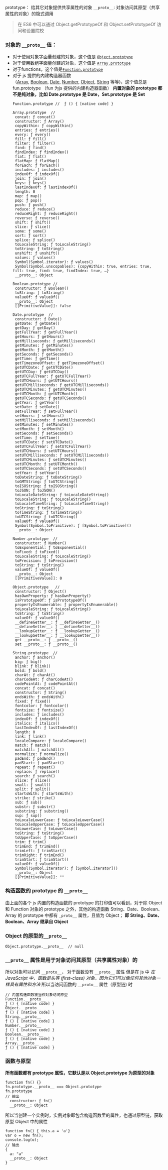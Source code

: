 prototype： 给其它对象提供共享属性的对象
`__proto__`: 对象访问其原型（共享属性的对象）的隐式调用
> 在 ES6 中可以通过 Object.getPrototypeOf 和 Object.setPrototypeOf 访问和设置院校

### 对象的 `__proto__` 值：
  - 对于使用对象字面量创建的对象，这个值是 [`Object.prototype`](https://developer.mozilla.org/zh-CN/docs/Web/JavaScript/Reference/Global_Objects/Object/prototype)
- 对于使用数组字面量创建的对象，这个值是 [`Array.prototype`](https://developer.mozilla.org/zh-CN/docs/Web/JavaScript/Reference/Global_Objects/Array/prototype)
- 对于functions，这个值是[`Function.prototype`](https://developer.mozilla.org/zh-CN/docs/Web/JavaScript/Reference/Global_Objects/Function/prototype)
- 对于 js 提供的内建构造器函数（[Array](https://developer.mozilla.org/zh-CN/docs/Web/JavaScript/Reference/Array), [Boolean](https://developer.mozilla.org/zh-CN/docs/Web/JavaScript/Reference/Boolean), [Date](https://developer.mozilla.org/zh-CN/docs/Web/JavaScript/Reference/Date), [Number](https://developer.mozilla.org/zh-CN/docs/Web/JavaScript/Reference/Global_Objects/Number), [Object](https://developer.mozilla.org/zh-CN/docs/Web/JavaScript/Reference/Global_Objects/Object), [String](https://developer.mozilla.org/zh-CN/docs/Web/JavaScript/Reference/String) 等等)，这个值总是 fun.prototype （fun 为js 提供的内建构造器函数） **内置对象的 prototype 都不是纯对象，比如 Date.prototype 是 Date，Set.prototype 是 Set**
   ```
  Function.prototype //  ƒ () { [native code] }

  Array.prototype  // 
    concat: ƒ concat()
    constructor: ƒ Array()
    copyWithin: ƒ copyWithin()
    entries: ƒ entries()
    every: ƒ every()
    fill: ƒ fill()
    filter: ƒ filter()
    find: ƒ find()
    findIndex: ƒ findIndex()
    flat: ƒ flat()
    flatMap: ƒ flatMap()
    forEach: ƒ forEach()
    includes: ƒ includes()
    indexOf: ƒ indexOf()
    join: ƒ join()
    keys: ƒ keys()
    lastIndexOf: ƒ lastIndexOf()
    length: 0
    map: ƒ map()
    pop: ƒ pop()
    push: ƒ push()
    reduce: ƒ reduce()
    reduceRight: ƒ reduceRight()
    reverse: ƒ reverse()
    shift: ƒ shift()
    slice: ƒ slice()
    some: ƒ some()
    sort: ƒ sort()
    splice: ƒ splice()
    toLocaleString: ƒ toLocaleString()
    toString: ƒ toString()
    unshift: ƒ unshift()
    values: ƒ values()
    Symbol(Symbol.iterator): ƒ values()
    Symbol(Symbol.unscopables): {copyWithin: true, entries: true, fill: true, find: true, findIndex: true, …}
    __proto__: Object

  Boolean.prototype //
    constructor: ƒ Boolean()
    toString: ƒ toString()
    valueOf: ƒ valueOf()
    __proto__: Object
    [[PrimitiveValue]]: false

  Date.prototype  //
    constructor: ƒ Date()
    getDate: ƒ getDate()
    getDay: ƒ getDay()
    getFullYear: ƒ getFullYear()
    getHours: ƒ getHours()
    getMilliseconds: ƒ getMilliseconds()
    getMinutes: ƒ getMinutes()
    getMonth: ƒ getMonth()
    getSeconds: ƒ getSeconds()
    getTime: ƒ getTime()
    getTimezoneOffset: ƒ getTimezoneOffset()
    getUTCDate: ƒ getUTCDate()
    getUTCDay: ƒ getUTCDay()
    getUTCFullYear: ƒ getUTCFullYear()
    getUTCHours: ƒ getUTCHours()
    getUTCMilliseconds: ƒ getUTCMilliseconds()
    getUTCMinutes: ƒ getUTCMinutes()
    getUTCMonth: ƒ getUTCMonth()
    getUTCSeconds: ƒ getUTCSeconds()
    getYear: ƒ getYear()
    setDate: ƒ setDate()
    setFullYear: ƒ setFullYear()
    setHours: ƒ setHours()
    setMilliseconds: ƒ setMilliseconds()
    setMinutes: ƒ setMinutes()
    setMonth: ƒ setMonth()
    setSeconds: ƒ setSeconds()
    setTime: ƒ setTime()
    setUTCDate: ƒ setUTCDate()
    setUTCFullYear: ƒ setUTCFullYear()
    setUTCHours: ƒ setUTCHours()
    setUTCMilliseconds: ƒ setUTCMilliseconds()
    setUTCMinutes: ƒ setUTCMinutes()
    setUTCMonth: ƒ setUTCMonth()
    setUTCSeconds: ƒ setUTCSeconds()
    setYear: ƒ setYear()
    toDateString: ƒ toDateString()
    toGMTString: ƒ toUTCString()
    toISOString: ƒ toISOString()
    toJSON: ƒ toJSON()
    toLocaleDateString: ƒ toLocaleDateString()
    toLocaleString: ƒ toLocaleString()
    toLocaleTimeString: ƒ toLocaleTimeString()
    toString: ƒ toString()
    toTimeString: ƒ toTimeString()
    toUTCString: ƒ toUTCString()
    valueOf: ƒ valueOf()
    Symbol(Symbol.toPrimitive): ƒ [Symbol.toPrimitive]()
    __proto__: Object

  Number.prototype  //
    constructor: ƒ Number()
    toExponential: ƒ toExponential()
    toFixed: ƒ toFixed()
    toLocaleString: ƒ toLocaleString()
    toPrecision: ƒ toPrecision()
    toString: ƒ toString()
    valueOf: ƒ valueOf()
    __proto__: Object
    [[PrimitiveValue]]: 0

  Object.prototype   // 
    constructor: ƒ Object()
    hasOwnProperty: ƒ hasOwnProperty()
    isPrototypeOf: ƒ isPrototypeOf()
    propertyIsEnumerable: ƒ propertyIsEnumerable()
    toLocaleString: ƒ toLocaleString()
    toString: ƒ toString()
    valueOf: ƒ valueOf()
    __defineGetter__: ƒ __defineGetter__()
    __defineSetter__: ƒ __defineSetter__()
    __lookupGetter__: ƒ __lookupGetter__()
    __lookupSetter__: ƒ __lookupSetter__()
    get __proto__: ƒ __proto__()
    set __proto__: ƒ __proto__()

  String.prototype  //  
    anchor: ƒ anchor()
    big: ƒ big()
    blink: ƒ blink()
    bold: ƒ bold()
    charAt: ƒ charAt()
    charCodeAt: ƒ charCodeAt()
    codePointAt: ƒ codePointAt()
    concat: ƒ concat()
    constructor: ƒ String()
    endsWith: ƒ endsWith()
    fixed: ƒ fixed()
    fontcolor: ƒ fontcolor()
    fontsize: ƒ fontsize()
    includes: ƒ includes()
    indexOf: ƒ indexOf()
    italics: ƒ italics()
    lastIndexOf: ƒ lastIndexOf()
    length: 0
    link: ƒ link()
    localeCompare: ƒ localeCompare()
    match: ƒ match()
    matchAll: ƒ matchAll()
    normalize: ƒ normalize()
    padEnd: ƒ padEnd()
    padStart: ƒ padStart()
    repeat: ƒ repeat()
    replace: ƒ replace()
    search: ƒ search()
    slice: ƒ slice()
    small: ƒ small()
    split: ƒ split()
    startsWith: ƒ startsWith()
    strike: ƒ strike()
    sub: ƒ sub()
    substr: ƒ substr()
    substring: ƒ substring()
    sup: ƒ sup()
    toLocaleLowerCase: ƒ toLocaleLowerCase()
    toLocaleUpperCase: ƒ toLocaleUpperCase()
    toLowerCase: ƒ toLowerCase()
    toString: ƒ toString()
    toUpperCase: ƒ toUpperCase()
    trim: ƒ trim()
    trimEnd: ƒ trimEnd()
    trimLeft: ƒ trimStart()
    trimRight: ƒ trimEnd()
    trimStart: ƒ trimStart()
    valueOf: ƒ valueOf()
    Symbol(Symbol.iterator): ƒ [Symbol.iterator]()
    __proto__: Object
    [[PrimitiveValue]]: ""
  ```

### 构造函数的 prototype 的 `__proto__`
由上面的各个 js 内置的构造函数的 prototype 的打印值可以看到，对于除 Object 和 Function 对象的 prototype 之外，其他的构造函数 String、Date、Boolean、Array 的 prototype 中都有 `_proto__` 属性，且值为 Object；
**即 String、Date、Boolean、Array 继承自 Object**

### Object 的原型的`__proto__`
`Object.prototype.__proto__  // null`

### `__proto__` 属性是用于对象访问其原型（共享属性对象）的
所以对象可以访问 `__proto__`， 对于函数没有 `__proto__` 属性
但是在 js 中 *在 JavaScript 中，函数是头等 (first-class) 对象，因为它们可以像任何其他对象一样具有属性和方法*
所以当访问函数的 `__proto__` 属性（原型链) 时
```
// 内置构造函数被当作对象访问原型
Function.__proto__
ƒ () { [native code] }
Object.__proto__
ƒ () { [native code] }
String.__proto__
ƒ () { [native code] }
Number.__proto__
ƒ () { [native code] }
Boolean.__proto__
ƒ () { [native code] }
Array.__proto__
ƒ () { [native code] }
```

### 函数与原型
**所有函数都有 prototype 属性，它默认是以 Object.prototype 为原型的对象**
```
function fn() {}
fn.prototype.__proto__ === Object.prototype
fn.prototype 
// 输出
  constructor: ƒ fn()
  __proto__: Object
```
所以当创建一个实例时，实例对象即包含构造函数里的属性，也通过原型链，获取原型 Object 中的属性
```
function fn() { this.a = 'a'}
var o = new fn();
console.log(o);
// 输出
{
  a: "a"
  __proto__: Object
}
```
